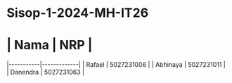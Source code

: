 # Sisop-1-2024-MH-IT26
# | Nama      | NRP         |
  |-----------|-------------|
  | Rafael    | 5027231006  |
  | Abhinaya  | 5027231011  |
  | Danendra  | 5027231063  |

